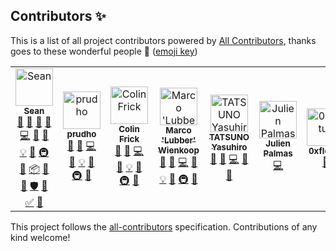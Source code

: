 ## Contributors ✨

This is a list of all project contributors powered by [All Contributors](https://allcontributors.org/), thanks goes to these wonderful people 🎉 ([emoji key](https://allcontributors.org/docs/en/emoji-key))

<!-- ALL-CONTRIBUTORS-LIST:START - Do not remove or modify this section -->
<!-- prettier-ignore -->
<table>
  <tr>
    <td align="center"><a href="https://github.com/hammy2899"><img src="https://avatars2.githubusercontent.com/u/11588822?v=4" width="60px;" alt="Sean"/><br /><sub><b>Sean</b></sub></a><br /><a href="#question-hammy2899" title="Answering Questions">💬</a> <a href="https://github.com/fomantic/Fomantic-UI/issues?q=author%3Ahammy2899" title="Bug reports">🐛</a> <a href="#blog-hammy2899" title="Blogposts">📝</a> <a href="#business-hammy2899" title="Business development">💼</a> <a href="https://github.com/fomantic/Fomantic-UI/commits?author=hammy2899" title="Code">💻</a> <a href="https://github.com/fomantic/Fomantic-UI/commits?author=hammy2899" title="Documentation">📖</a> <a href="#design-hammy2899" title="Design">🎨</a> <a href="#example-hammy2899" title="Examples">💡</a> <a href="#ideas-hammy2899" title="Ideas, Planning, & Feedback">🤔</a> <a href="#infra-hammy2899" title="Infrastructure (Hosting, Build-Tools, etc)">🚇</a> <a href="#maintenance-hammy2899" title="Maintenance">🚧</a> <a href="#platform-hammy2899" title="Packaging/porting to new platform">📦</a> <a href="#projectManagement-hammy2899" title="Project Management">📆</a> <a href="#review-hammy2899" title="Reviewed Pull Requests">👀</a> <a href="#security-hammy2899" title="Security">🛡️</a> <a href="#tool-hammy2899" title="Tools">🔧</a> <a href="#tutorial-hammy2899" title="Tutorials">✅</a> <a href="#talk-hammy2899" title="Talks">📢</a></td>
    <td align="center"><a href="https://github.com/prudho"><img src="https://avatars0.githubusercontent.com/u/7557689?v=4" width="60px;" alt="prudho"/><br /><sub><b>prudho</b></sub></a><br /><a href="#question-prudho" title="Answering Questions">💬</a> <a href="https://github.com/fomantic/Fomantic-UI/issues?q=author%3Aprudho" title="Bug reports">🐛</a> <a href="https://github.com/fomantic/Fomantic-UI/commits?author=prudho" title="Code">💻</a> <a href="https://github.com/fomantic/Fomantic-UI/commits?author=prudho" title="Documentation">📖</a> <a href="#example-prudho" title="Examples">💡</a> <a href="#ideas-prudho" title="Ideas, Planning, & Feedback">🤔</a> <a href="#infra-prudho" title="Infrastructure (Hosting, Build-Tools, etc)">🚇</a> <a href="#review-prudho" title="Reviewed Pull Requests">👀</a></td>
    <td align="center"><a href="https://github.com/ColinFrick"><img src="https://avatars1.githubusercontent.com/u/5517677?v=4" width="60px;" alt="Colin Frick"/><br /><sub><b>Colin Frick</b></sub></a><br /><a href="#question-ColinFrick" title="Answering Questions">💬</a> <a href="https://github.com/fomantic/Fomantic-UI/issues?q=author%3AColinFrick" title="Bug reports">🐛</a> <a href="https://github.com/fomantic/Fomantic-UI/commits?author=ColinFrick" title="Code">💻</a> <a href="https://github.com/fomantic/Fomantic-UI/commits?author=ColinFrick" title="Documentation">📖</a> <a href="#example-ColinFrick" title="Examples">💡</a> <a href="#ideas-ColinFrick" title="Ideas, Planning, & Feedback">🤔</a> <a href="#infra-ColinFrick" title="Infrastructure (Hosting, Build-Tools, etc)">🚇</a> <a href="#review-ColinFrick" title="Reviewed Pull Requests">👀</a></td>
    <td align="center"><a href="https://rasterbuster.lubber.de"><img src="https://avatars1.githubusercontent.com/u/18379884?v=4" width="60px;" alt="Marco 'Lubber' Wienkoop"/><br /><sub><b>Marco 'Lubber' Wienkoop</b></sub></a><br /><a href="#question-lubber-de" title="Answering Questions">💬</a> <a href="https://github.com/fomantic/Fomantic-UI/issues?q=author%3Alubber-de" title="Bug reports">🐛</a> <a href="https://github.com/fomantic/Fomantic-UI/commits?author=lubber-de" title="Code">💻</a> <a href="https://github.com/fomantic/Fomantic-UI/commits?author=lubber-de" title="Documentation">📖</a> <a href="#example-lubber-de" title="Examples">💡</a> <a href="#ideas-lubber-de" title="Ideas, Planning, & Feedback">🤔</a> <a href="#infra-lubber-de" title="Infrastructure (Hosting, Build-Tools, etc)">🚇</a> <a href="#review-lubber-de" title="Reviewed Pull Requests">👀</a></td>
    <td align="center"><a href="https://www.exoego.net/"><img src="https://avatars2.githubusercontent.com/u/127635?v=4" width="60px;" alt="TATSUNO Yasuhiro"/><br /><sub><b>TATSUNO Yasuhiro</b></sub></a><br /><a href="https://github.com/fomantic/Fomantic-UI/issues?q=author%3Aexoego" title="Bug reports">🐛</a> <a href="#blog-exoego" title="Blogposts">📝</a> <a href="https://github.com/fomantic/Fomantic-UI/commits?author=exoego" title="Code">💻</a> <a href="https://github.com/fomantic/Fomantic-UI/commits?author=exoego" title="Documentation">📖</a> <a href="#review-exoego" title="Reviewed Pull Requests">👀</a></td>
    <td align="center"><a href="https://github.com/bartocc"><img src="https://avatars3.githubusercontent.com/u/47953?v=4" width="60px;" alt="Julien Palmas"/><br /><sub><b>Julien Palmas</b></sub></a><br /><a href="https://github.com/fomantic/Fomantic-UI/commits?author=bartocc" title="Code">💻</a></td>
    <td align="center"><a href="https://github.com/0xflotus"><img src="https://avatars3.githubusercontent.com/u/26602940?v=4" width="60px;" alt="0xflotus"/><br /><sub><b>0xflotus</b></sub></a><br /><a href="https://github.com/fomantic/Fomantic-UI/commits?author=0xflotus" title="Documentation">📖</a></td>
    <td align="center"><a href="https://github.com/rubenhbaca"><img src="https://avatars3.githubusercontent.com/u/19667830?v=4" width="60px;" alt="Ruben H. Baca"/><br /><sub><b>Ruben H. Baca</b></sub></a><br /><a href="https://github.com/fomantic/Fomantic-UI/commits?author=rubenhbaca" title="Documentation">📖</a></td>
    <td align="center"><a href="https://github.com/ventura-eesc"><img src="https://avatars1.githubusercontent.com/u/41117238?v=4" width="60px;" alt="ventura-eesc"/><br /><sub><b>ventura-eesc</b></sub></a><br /><a href="https://github.com/fomantic/Fomantic-UI/commits?author=ventura-eesc" title="Code">💻</a></td>
    <td align="center"><a href="http://www.brunobornsztein.com"><img src="https://avatars1.githubusercontent.com/u/3760?v=4" width="60px;" alt="Bruno Bornsztein"/><br /><sub><b>Bruno Bornsztein</b></sub></a><br /><a href="https://github.com/fomantic/Fomantic-UI/commits?author=bborn" title="Code">💻</a></td>
    <td align="center"><a href="https://github.com/MikeyFriedChicken"><img src="https://avatars3.githubusercontent.com/u/4342380?v=4" width="60px;" alt="Michael Ceber"/><br /><sub><b>Michael Ceber</b></sub></a><br /><a href="https://github.com/fomantic/Fomantic-UI/commits?author=MikeyFriedChicken" title="Code">💻</a></td>
    <td align="center"><a href="http://gammagames.net"><img src="https://avatars1.githubusercontent.com/u/7832163?v=4" width="60px;" alt="Jesse Lieberg"/><br /><sub><b>Jesse Lieberg</b></sub></a><br /><a href="https://github.com/fomantic/Fomantic-UI/commits?author=GammaGames" title="Code">💻</a></td>
    <td align="center"><a href="https://www.stockopedia.com/"><img src="https://avatars1.githubusercontent.com/u/412672?v=4" width="60px;" alt="Euan Goddard"/><br /><sub><b>Euan Goddard</b></sub></a><br /><a href="https://github.com/fomantic/Fomantic-UI/commits?author=euangoddard" title="Code">💻</a></td>
    <td align="center"><a href="https://madprof.net/"><img src="https://avatars3.githubusercontent.com/u/1070206?v=4" width="60px;" alt="Daniel"/><br /><sub><b>Daniel</b></sub></a><br /><a href="https://github.com/fomantic/Fomantic-UI/commits?author=danthedeckie" title="Code">💻</a></td>
    <td align="center"><a href="https://github.com/iarspider"><img src="https://avatars0.githubusercontent.com/u/636602?v=4" width="60px;" alt="iarspider"/><br /><sub><b>iarspider</b></sub></a><br /><a href="https://github.com/fomantic/Fomantic-UI/commits?author=iarspider" title="Code">💻</a></td>
    <td align="center"><a href="https://github.com/patilkiranm"><img src="https://avatars1.githubusercontent.com/u/3204107?v=4" width="60px;" alt="Kiran Patil"/><br /><sub><b>Kiran Patil</b></sub></a><br /><a href="https://github.com/fomantic/Fomantic-UI/commits?author=patilkiranm" title="Code">💻</a></td>
    <td align="center"><a href="https://github.com/douglasg14b"><img src="https://avatars1.githubusercontent.com/u/1400380?v=4" width="60px;" alt="Douglas Gaskell"/><br /><sub><b>Douglas Gaskell</b></sub></a><br /><a href="https://github.com/fomantic/Fomantic-UI/commits?author=douglasg14b" title="Code">💻</a> <a href="#talk-douglasg14b" title="Talks">📢</a></td>
    <td align="center"><a href="https://www.mvhnetworks.com"><img src="https://avatars0.githubusercontent.com/u/930315?v=4" width="60px;" alt="Ko Ko Zin"/><br /><sub><b>Ko Ko Zin</b></sub></a><br /><a href="https://github.com/fomantic/Fomantic-UI/commits?author=ko2in" title="Code">💻</a></td>
    <td align="center"><a href="https://github.com/dutrieux"><img src="https://avatars2.githubusercontent.com/u/1622751?v=4" width="60px;" alt="dutrieux"/><br /><sub><b>dutrieux</b></sub></a><br /><a href="https://github.com/fomantic/Fomantic-UI/commits?author=dutrieux" title="Code">💻</a></td>
    <td align="center"><a href="http://alexnewby.com"><img src="https://avatars2.githubusercontent.com/u/891192?v=4" width="60px;" alt="Alex"/><br /><sub><b>Alex</b></sub></a><br /><a href="https://github.com/fomantic/Fomantic-UI/commits?author=globophobe" title="Code">💻</a></td>
    <td align="center"><a href="https://twitter.com/y_ryu0220"><img src="https://avatars0.githubusercontent.com/u/14275842?v=4" width="60px;" alt="ryamaguchi0220"/><br /><sub><b>ryamaguchi0220</b></sub></a><br /><a href="https://github.com/fomantic/Fomantic-UI/commits?author=ryamaguchi0220" title="Code">💻</a> <a href="https://github.com/fomantic/Fomantic-UI/issues?q=author%3Aryamaguchi0220" title="Bug reports">🐛</a></td>
    <td align="center"><a href="https://github.com/egoisticalgoat"><img src="https://avatars3.githubusercontent.com/u/18332886?v=4" width="60px;" alt="Pascal"/><br /><sub><b>Pascal</b></sub></a><br /><a href="https://github.com/fomantic/Fomantic-UI/commits?author=egoisticalgoat" title="Documentation">📖</a></td>
  </tr>
</table>

<!-- ALL-CONTRIBUTORS-LIST:END -->

This project follows the [all-contributors](https://github.com/all-contributors/all-contributors) specification. Contributions of any kind welcome!